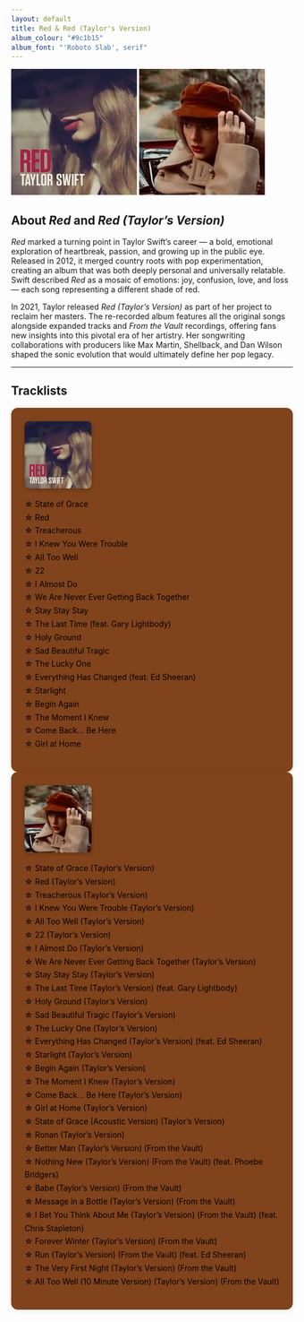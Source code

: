 ```yaml
--- 
layout: default
title: Red & Red (Taylor's Version)
album_colour: "#9c1b15"
album_font: "'Roboto Slab', serif"
---
```


![Red](../assets/images/red.jpg)
![Red TV album cover](../assets/images/red_tv.jpg)

## About *Red* and *Red (Taylor’s Version)*  

*Red* marked a turning point in Taylor Swift’s career — a bold, emotional exploration of heartbreak, passion, and growing up in the public eye. Released in 2012, it merged country roots with pop experimentation, creating an album that was both deeply personal and universally relatable. Swift described *Red* as a mosaic of emotions: joy, confusion, love, and loss — each song representing a different shade of red.  

In 2021, Taylor released *Red (Taylor’s Version)* as part of her project to reclaim her masters. The re-recorded album features all the original songs alongside expanded tracks and *From the Vault* recordings, offering fans new insights into this pivotal era of her artistry. Her songwriting collaborations with producers like Max Martin, Shellback, and Dan Wilson shaped the sonic evolution that would ultimately define her pop legacy.  

---

## Tracklists  

<div class="tracklists-container">
 
  <div class="tracklist">
    <div class="album-header">
   <img src="../assets/images/red.jpg" alt="Red album cover" class="mini-cover">
    <h3><em>Red (2012)</em></h3>
 </div>
    <ul>
       <li>State of Grace</li>
       <li>Red</li>
       <li>Treacherous</li>
       <li>I Knew You Were Trouble</li>
       <li>All Too Well</li>
       <li>22</li>
       <li>I Almost Do</li>
       <li>We Are Never Ever Getting Back Together</li>
       <li>Stay Stay Stay</li>
       <li>The Last Time (feat. Gary Lightbody)</li>
       <li>Holy Ground</li>
       <li>Sad Beautiful Tragic</li>
       <li>The Lucky One</li>
       <li>Everything Has Changed (feat. Ed Sheeran)</li>
       <li>Starlight</li>
       <li>Begin Again</li>
       <li>The Moment I Knew</li>
       <li>Come Back... Be Here</li>
       <li>Girl at Home</li>
    </ul>
  </div>

  <div class="tracklist">
  <div class="album-header">
  <img src="../assets/images/red_tv.jpg" alt="Red (Taylor's Version)" class="mini-cover">
    <h3><em>Red (Taylor’s Version) (2021)</em></h3>
  </div>
    <ul>
      <li>State of Grace (Taylor’s Version)</li>
      <li>Red (Taylor’s Version)</li>
      <li>Treacherous (Taylor’s Version)</li>
      <li>I Knew You Were Trouble (Taylor’s Version)</li>
      <li>All Too Well (Taylor’s Version)</li>
      <li>22 (Taylor’s Version)</li>
      <li>I Almost Do (Taylor’s Version)</li>
      <li>We Are Never Ever Getting Back Together (Taylor’s Version)</li>
      <li>Stay Stay Stay (Taylor’s Version)</li>
      <li>The Last Time (Taylor’s Version) (feat. Gary Lightbody)</li>
      <li>Holy Ground (Taylor’s Version)</li>
      <li>Sad Beautiful Tragic (Taylor’s Version)</li>
      <li>The Lucky One (Taylor’s Version)</li>
      <li>Everything Has Changed (Taylor’s Version) (feat. Ed Sheeran)</li>
      <li>Starlight (Taylor’s Version)</li>
      <li>Begin Again (Taylor’s Version)</li>
      <li>The Moment I Knew (Taylor’s Version)</li>
      <li>Come Back... Be Here (Taylor’s Version)</li>
      <li>Girl at Home (Taylor’s Version)</li>
      <li>State of Grace (Acoustic Version) (Taylor’s Version)</li>
      <li>Ronan (Taylor’s Version)</li>
      <li>Better Man (Taylor’s Version) (From the Vault)</li>
      <li>Nothing New (Taylor’s Version) (From the Vault) (feat. Phoebe Bridgers)</li>
      <li>Babe (Taylor’s Version) (From the Vault)</li>
      <li>Message in a Bottle (Taylor’s Version) (From the Vault)</li>
      <li>I Bet You Think About Me (Taylor’s Version) (From the Vault) (feat. Chris Stapleton)</li>
      <li>Forever Winter (Taylor’s Version) (From the Vault)</li>
      <li>Run (Taylor’s Version) (From the Vault) (feat. Ed Sheeran)</li>
      <li>The Very First Night (Taylor’s Version) (From the Vault)</li>
      <li>All Too Well (10 Minute Version) (Taylor’s Version) (From the Vault)</li>
    </ul>
  </div>
</div>


<style>
  .tracklist-container {
    display: flex;
    justify-content: space-between;
    flex-wrap: wrap;
    gap: 2rem;
    margin-top: 2rem;
  }
  
.tracklist {
  flex: 1;
  min-width: 300px;
  background-color: #80431b;
  padding: 1.5rem;
  border-radius: 12px;
  box-shadow: 0 2px 10px rgba(0,0,0,0.08);
}

 .album-header {
  display: flex;
  align-items: center;
  gap: 1rem;
  margin-bottom: 1rem;
}

.mini-cover {
  width: 120px;
  border-radius: 8px;
  box-shadow: 0 2px 6px rgba(0,0,0,0.25);
}

.tracklist h3 {
  margin: 0;
  color: #80431b;
  text-align: left;
}

.tracklist ul {
  list-style: none;
  padding-left: 0;
  line-height: 1.7;
  color: #000;
}

  .tracklist li::before {
    content: "☆ ";
    colour: #80431b;
  }
</style>
